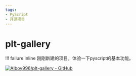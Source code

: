```yaml
---
tags:
- PyScript
- 开源项目
---
```

# plt-gallery

!!! failure inline
    刚刚新建的项目，体验一下pyscript的基本功能。

[![AIboy996/plt-gallery - GitHub](https://gh-card.dev/repos/AIboy996/plt-gallery.svg?fullname=)](https://github.com/AIboy996/plt-gallery)
